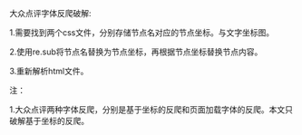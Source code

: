 大众点评字体反爬破解:

1.需要找到两个css文件，分别存储节点名对应的节点坐标。与文字坐标图。
  
2.使用re.sub将节点名替换为节点坐标，再根据节点坐标替换节点内容。
  
3.重新解析html文件。

注：

1.大众点评两种字体反爬，分别是基于坐标的反爬和页面加载字体的反爬。本文只破解基于坐标的反爬。
